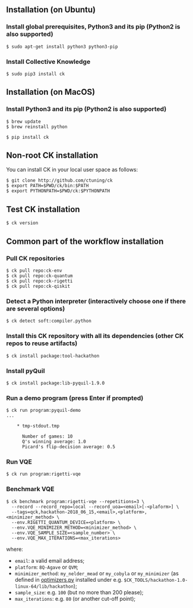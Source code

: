 ## Installation (on Ubuntu)

### Install global prerequisites, Python3 and its pip (Python2 is also supported)

```
$ sudo apt-get install python3 python3-pip
```

### Install Collective Knowledge

```
$ sudo pip3 install ck
```


## Installation (on MacOS)

### Install Python3 and its pip (Python2 is also supported)

```
$ brew update
$ brew reinstall python
```

```
$ pip install ck
```

## Non-root CK installation

You can install CK in your local user space as follows:

```
$ git clone http://github.com/ctuning/ck
$ export PATH=$PWD/ck/bin:$PATH
$ export PYTHONPATH=$PWD/ck:$PYTHONPATH
```

## Test CK installation

```
$ ck version
```

## Common part of the workflow installation

### Pull CK repositories

```
$ ck pull repo:ck-env
$ ck pull repo:ck-quantum
$ ck pull repo:ck-rigetti
$ ck pull repo:ck-qiskit
```

### Detect a Python interpreter (interactively choose one if there are several options)
```
$ ck detect soft:compiler.python
```


### Install this CK repository with all its dependencies (other CK repos to reuse artifacts)

```
$ ck install package:tool-hackathon
```

### Install pyQuil

```
$ ck install package:lib-pyquil-1.9.0
```

### Run a demo program (press Enter if prompted)

```
$ ck run program:pyquil-demo
...

    * tmp-stdout.tmp

      Number of games: 10
      Q's winning average: 1.0
      Picard's flip-decision average: 0.5
```

### Run VQE

```
$ ck run program:rigetti-vqe
```

### Benchmark VQE

```
$ ck benchmark program:rigetti-vqe --repetitions=3 \
  --record --record_repo=local --record_uoa=<email>[-<plaform>] \
  --tags=qck,hackathon-2018_06_15,<email>,<platform>,<minimizer_method> \
  --env.RIGETTI_QUANTUM_DEVICE=<platform> \
  --env.VQE_MINIMIZER_METHOD=<minimizer_method> \
  --env.VQE_SAMPLE_SIZE=<sample_number> \
  --env.VQE_MAX_ITERATIONS=<max_iterations>
```
where:
- `email`: a valid email address;
- `platform`: `8Q-Agave` or `QVM`;
- `minimizer_method`: `my_nelder_mead` or `my_cobyla` or `my_minimizer` (as defined in [optimizers.py](https://github.com/ctuning/ck-quantum/blob/master/package/tool-hackathon/hackathon-src/hackathon/optimizers.py) installed under e.g. `$CK_TOOLS/hackathon-1.0-linux-64/lib/hackathon`);
- `sample_size`: e.g. `100` (but no more than 200 please);
- `max_iterations`: e.g. `80` (or another cut-off point);
